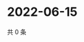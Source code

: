# 2022-06-15

共 0 条

<!-- BEGIN WEIBO -->
<!-- 最后更新时间 Wed Jun 15 2022 04:17:04 GMT+0800 (China Standard Time) -->

<!-- END WEIBO -->
